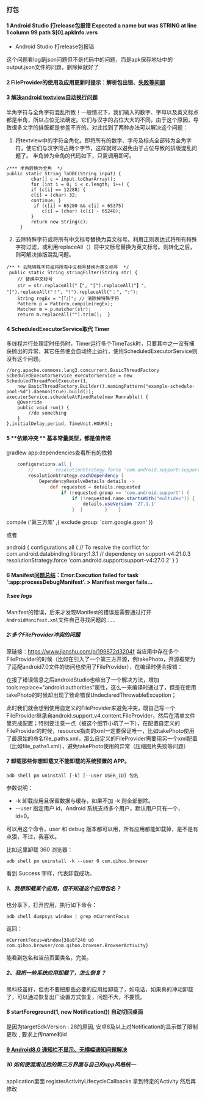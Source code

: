 ### 打包

#### 1 Android Studio 打release包报错 Expected a name but was STRING at line 1 column 99 path $[0].apkInfo.vers

 + Android Studio 打release包报错

 这个问题看log是json问题但不是代码中的问题，而是apk保存地址中的output.json文件的问题，删除掉就好了

#### 2 FileProvider的使用及应用更新时提示：解析包出错、[失败等问题](<https://blog.csdn.net/XST891205/article/details/79169552>)



#### 3  [解决android textview自动换行问题](http://aichixihongshi.iteye.com/blog/1407853)

半角字符与全角字符混乱所致！一般情况下，我们输入的数字、字母以及英文标点都是半角，所以占位无法确定。它们与汉字的占位大大的不同，由于这个原因，导致很多文字的排版都是参差不齐的。对此找到了两种办法可以解决这个问题： 

1. 将textview中的字符全角化。即将所有的数字、字母及标点全部转为全角字符，使它们与汉字同占两个字节，这样就可以避免由于占位导致的排版混乱问题了。 半角转为全角的代码如下，只需调用即可。  

```
/*** 半角转换为全角  */      
public static String ToDBC(String input) {        
​         char[] c = input.toCharArray();
​         for (int i = 0; i < c.length; i++) {     
​         if (c[i] == 12288) {    
​         c[i] = (char) 32;      
​         continue; }
​          if (c[i] > 65280 && c[i] < 65375)
​             c[i] = (char) (c[i] - 65248);
​         }
​         return new String(c);
​     }  
```





2. 去除特殊字符或将所有中文标号替换为英文标号。利用正则表达式将所有特殊字符过滤，或利用replaceAll（）将中文标号替换为英文标号。则转化之后，则可解决排版混乱问题。 

```
/** * 去除特殊字符或将所有中文标号替换为英文标号  */
 public static String stringFilter(String str) {     
	// 替换中文标号
	str = str.replaceAll("【", "[").replaceAll("】", "]").replaceAll("！", "!").replaceAll("：", ":");
	String regEx = "[『』]"; // 清除掉特殊字符 
	Pattern p = Pattern.compile(regEx);
    Matcher m = p.matcher(str);
    return m.replaceAll("").trim();  }  
```

#### 4 ScheduledExecutorService取代 Timer

多线程并行处理定时任务时，Timer运行多个TimeTask时，只要其中之一没有捕获抛出的异常，其它任务便会自动终止运行，使用ScheduledExecutorService则没有这个问题。 
            

    //org.apache.commons.lang3.concurrent.BasicThreadFactory
    ScheduledExecutorService executorService = new ScheduledThreadPoolExecutor(1,
        new BasicThreadFactory.Builder().namingPattern("example-schedule-pool-%d").daemon(true).build());
    executorService.scheduleAtFixedRate(new Runnable() {
        @Override
        public void run() {
            //do something
        }
    },initialDelay,period, TimeUnit.HOURS);
#### 5   **依赖冲突 **    基本常量类型，都是值传递

gradlew app:dependencies查看所有的依赖

```groovy
    configurations.all {
        //        resolutionStrategy.force 'com.android.support:support-v4:27.1.1'
        resolutionStrategy.eachDependency {            
            DependencyResolveDetails details ->                
            	def requested = details.requested                
            		if (requested.group == 'com.android.support') {                    
                        if (!requested.name.startsWith("multidex")) {                     
                            details.useVersion '27.1.1'                    
                        }  }        }    }
```




 compile ('第三方库' ,{
        exclude group: 'com.google.gson'
    })

或者

android {
        configurations.all {
        // To resolve the conflict for com.android.databinding:library:1.3.1
        // dependency on support-v4:21.0.3        
        resolutionStrategy.force 'com.android.support:support-v4:27.0.2'
    }
}





#### 6 Manifest[问题总结](https://www.jianshu.com/p/ea687b0fb955)：Error:Execution failed for task ':app:processDebugManifest'. > Manifest merger faile...

##### 1:see logs

Manifest的错误，后来才发现Manifest的错误是需要通过打开`AndroidManifest.xml`文件自己寻找问题的……

##### 2:多个FileProvider冲突的问题

原链接：https://www.jianshu.com/p/199872d3204f
 当应用中存在多个FileProvider的时候（比如在引入了一个第三方开源，例takePhoto，开源框架为了适配android7.0文件的访问也使用了FileProvider），在编译时便会报错：

在报了错误信息之后androidStudio也给出了一个解决方法，增加 tools:replace="android:authorities"属性，这么一来编译时通过了，但是在使用takePhoto的时候却出现了致命错误UndeclaredThrowableException；

此时我们就会想到使用自定义的FileProvider来避免冲突，既自己写一个FileProvider继承自android.support.v4.content.FileProvider，然后在清单文件里完成配置；特别要注意一点（被这个细节小坑了一下），在配置自定义的FileProvider的时候，resource指向的xml一定要保证唯一，比如takePhoto使用了最原始的命名file_paths.xml，那么自定义的FileProvider需要用另一个xml配置（比如file_paths1.xml），避免takePhoto使用的异常（压缩图片失败等问题）



#### 7  卸载那些你想卸载又不能卸载的系统预置的 APP。

```
adb shell pm uninstall [-k] [--user USER_ID] 包名
```

参数说明：

- -k    卸载应用且保留数据与缓存，如果不加 -k 则全部删除。
- --user 指定用户 id，Android 系统支持多个用户，默认用户只有一个，id=0。

可以用这个命令，user 和 debug 版本都可以用，所有应用都能卸载掉，是不是有点狠，不过，我喜欢。

比如这里卸载 360 浏览器：

```
adb shell pm uninstall -k --user 0 com.qihoo.browser
```

看到 Success 字样，代表卸载成功。

##### **1、我想卸载某个应用，但不知道这个应用包名？**

也分享下，打开应用，执行如下命令：

```
adb shell dumpsys window | grep mCurrentFocus
```

返回：

```
mCurrentFocus=Window{38a8f240 u0 com.qihoo.browser/com.qihoo.browser.BrowserActivity}
```

能看到包名和当前页面类名，完美。

##### **2、我把一些系统应用卸载了，怎么恢复？**

黑科技虽好，但也不要把那些必要的应用给卸载了，如电话，如果真的冲动卸载了，可以通过恢复出厂设置方式恢复，问题不大，不要慌。



#### 8 startForeground(1, new Notification())  自动切回桌面

是因为targetSdkVersion : 28的原因, 安卓8及以上对Notification的显示做了限制更改 , 要求上传name和id



#### [9  Android8.0 通知栏不显示、无横幅通知问题解决](https://blog.csdn.net/Mr_Leixiansheng/article/details/84942589)

##### 10 如何使混淆过后的第三方界面与自己的app风格统一

application里面 registerActivityLifecycleCallbacks 拿到特定的Activity 然后再修改
